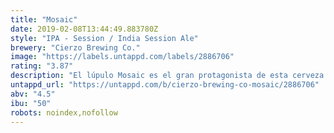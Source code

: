 ```yaml
---
title: "Mosaic"
date: 2019-02-08T13:44:49.883780Z
style: "IPA - Session / India Session Ale"
brewery: "Cierzo Brewing Co."
image: "https://labels.untappd.com/labels/2886706"
rating: "3.87"
description: "El lúpulo Mosaic es el gran protagonista de esta cerveza rubia, refrescante y de baja graduación. Su uso en dry hopping le aporta un aroma intenso a frutas tropicales, cítricos y pino, con un cuerpo ligero y amargo."
untappd_url: "https://untappd.com/b/cierzo-brewing-co-mosaic/2886706"
abv: "4.5"
ibu: "50"
robots: noindex,nofollow
---
```

